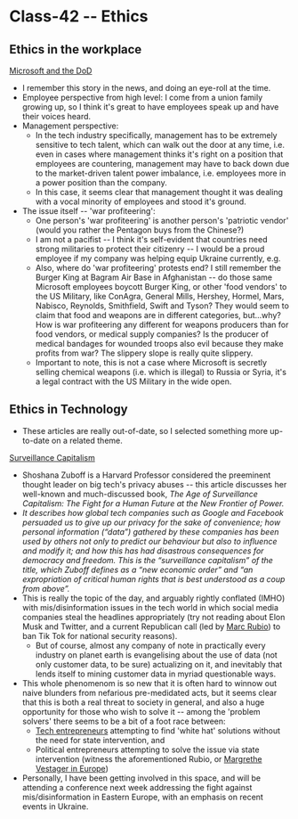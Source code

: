 # Class-42 -- Ethics

## Ethics in the workplace

[Microsoft and the DoD](https://web.archive.org/web/20200616232735/https://www.businessinsider.com/microsoft-employees-protest-contract-us-army-hololens-2019-2)

* I remember this story in the news, and doing an eye-roll at the time.
* Employee perspective from high level: I come from a union family growing up, so I think it's great to have employees speak up and have their voices heard.
* Management perspective:
  * In the tech industry specifically, management has to be extremely sensitive to tech talent, which can walk out the door at any time, i.e. even in cases where management thinks it's right on a position that employees are countering, management may have to back down due to the market-driven talent power imbalance, i.e. employees more in a power position than the company.
  * In this case, it seems clear that management thought it was dealing with a vocal minority of employees and stood it's ground.
* The issue itself -- 'war profiteering':
  * One person's 'war profiteering' is another person's 'patriotic vendor' (would you rather the Pentagon buys from the Chinese?)
  * I am not a pacifist -- I think it's self-evident that countries need strong militaries to protect their citizenry -- I would be a proud employee if my company was helping equip Ukraine currently, e.g.
  * Also, where do 'war profiteering' protests end?  I still remember the Burger King at Bagram Air Base in Afghanistan -- do those same Microsoft employees boycott Burger King, or other 'food vendors' to the US Military, like ConAgra, General Mills, Hershey, Hormel, Mars, Nabisco, Reynolds, Smithfield, Swift and Tyson? They would seem to claim that food and weapons are in different categories, but...why?  How is war profiteering any different for weapons producers than for food vendors, or medical supply companies?  Is the producer of medical bandages for wounded troops also evil because they make profits from war?  The slippery slope is really quite slippery.
  * Important to note, this is not a case where Microsoft is secretly selling chemical weapons (i.e. which is illegal) to Russia or Syria, it's a legal contract with the US Military in the wide open.

## Ethics in Technology

* These articles are really out-of-date, so I selected something more up-to-date on a related theme.

[Surveillance Capitalism](https://www.theguardian.com/books/2019/oct/04/shoshana-zuboff-surveillance-capitalism-assault-human-automomy-digital-privacy)

* Shoshana Zuboff is a Harvard Professor considered the preeminent thought leader on big tech's privacy abuses -- this article discusses her well-known and much-discussed book, *The Age of Surveillance Capitalism: The Fight for a Human Future at the New Frontier of Power.*
* *It describes how global tech companies such as Google and Facebook persuaded us to give up our privacy for the sake of convenience; how personal information (“data”) gathered by these companies has been used by others not only to predict our behaviour but also to influence and modify it; and how this has had disastrous consequences for democracy and freedom. This is the “surveillance capitalism” of the title, which Zuboff defines as a “new economic order” and “an expropriation of critical human rights that is best understood as a coup from above”.*
* This is really the topic of the day, and arguably rightly conflated (IMHO) with mis/disinformation issues in the tech world in which social media companies steal the headlines appropriately (try not reading about Elon Musk and Twitter, and a current Republican call (led by [Marc Rubio](https://www.washingtonpost.com/opinions/2022/11/10/marco-rubio-ban-tiktok-america-china-mike-gallagher/)) to ban Tik Tok for national security reasons).
  * But of course, almost any company of note in practically every industry on planet earth is evangelising about the use of data (not only customer data, to be sure) actualizing on it, and inevitably that lends itself to mining customer data in myriad questionable ways.
* This whole phenomenom is so new that it is often hard to winnow out naive blunders from nefarious pre-medidated acts, but it seems clear that this is both a real threat to society in general, and also a huge opportunity for those who wish to solve it -- among the 'problem solvers' there seems to be a bit of a foot race between:
  * [Tech entrepreneurs](https://wirewheel.io/blog/vc-investments-privacy-tech-spokes/) attempting to find 'white hat' solutions without the need for state intervention, and
  * Political entrepreneurs attempting to solve the issue via state intervention (witness the aforementioned Rubio, or [Margrethe Vestager in Europe](https://www.npr.org/2022/10/31/1132809675/elon-musk-twitter-eu-margrethe-vestager))
* Personally, I have been getting involved in this space, and will be attending a conference next week addressing the fight against mis/disinformation in Eastern Europe, with an emphasis on recent events in Ukraine.
